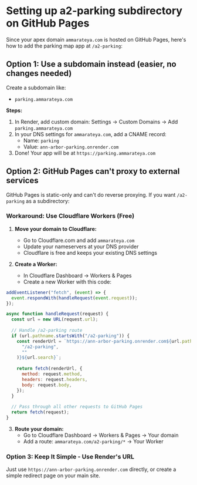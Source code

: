 # Setting up a2-parking subdirectory on GitHub Pages

Since your apex domain `ammarateya.com` is hosted on GitHub Pages, here's how to add the parking map app at `/a2-parking`:

## Option 1: Use a subdomain instead (easier, no changes needed)

Create a subdomain like:
- `parking.ammarateya.com`

**Steps:**
1. In Render, add custom domain: Settings → Custom Domains → Add `parking.ammarateya.com`
2. In your DNS settings for `ammarateya.com`, add a CNAME record:
   - Name: `parking`
   - Value: `ann-arbor-parking.onrender.com`
3. Done! Your app will be at `https://parking.ammarateya.com`

## Option 2: GitHub Pages can't proxy to external services

GitHub Pages is static-only and can't do reverse proxying. If you want `/a2-parking` as a subdirectory:

### Workaround: Use Cloudflare Workers (Free)

1. **Move your domain to Cloudflare:**
   - Go to Cloudflare.com and add `ammarateya.com`
   - Update your nameservers at your DNS provider
   - Cloudflare is free and keeps your existing DNS settings

2. **Create a Worker:**
   - In Cloudflare Dashboard → Workers & Pages
   - Create a new Worker with this code:

```javascript
addEventListener("fetch", (event) => {
  event.respondWith(handleRequest(event.request));
});

async function handleRequest(request) {
  const url = new URL(request.url);
  
  // Handle /a2-parking route
  if (url.pathname.startsWith("/a2-parking")) {
    const renderUrl = `https://ann-arbor-parking.onrender.com${url.pathname.replace(
      "/a2-parking",
      ""
    )}${url.search}`;
    
    return fetch(renderUrl, {
      method: request.method,
      headers: request.headers,
      body: request.body,
    });
  }
  
  // Pass through all other requests to GitHub Pages
  return fetch(request);
}
```

3. **Route your domain:**
   - Go to Cloudflare Dashboard → Workers & Pages → Your domain
   - Add a route: `ammarateya.com/a2-parking/*` → Your Worker

### Option 3: Keep It Simple - Use Render's URL

Just use `https://ann-arbor-parking.onrender.com` directly, or create a simple redirect page on your main site.

